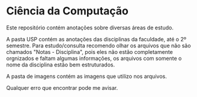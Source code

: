 # Ciência da Computação
Este repositório contém anotações sobre diversas áreas de estudo.

A pasta USP contém as anotações das disciplinas da faculdade, até o 2º semestre. Para estudo/consulta recomendo olhar os arquivos que não são chamados "Notas - Disciplina", pois eles não estão completamente orgnizados e faltam algumas informações, os arquivos com somente o nome da disciplina estão bem estruturados.
 
A pasta de imagens contém as imagens que utilizo nos arquivos.

Qualquer erro que encontrar pode me avisar.

